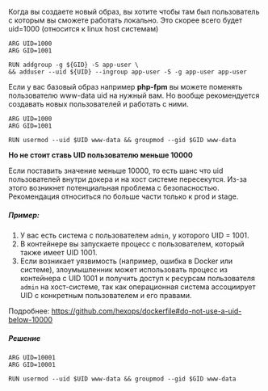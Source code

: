 Когда вы создаете новый образ, вы хотите чтобы там был пользователь с которым вы сможете работать локально. Это скорее всего будет uid=1000 (относится к  linux host системам)

```
ARG UID=1000
ARG GID=1001

RUN addgroup -g ${GID} -S app-user \
&& adduser --uid ${UID} --ingroup app-user -S -g app-user app-user
```

Если у вас базовый образ например **php-fpm** вы можете поменять пользователю www-data uid на нужный вам. Но вообще рекомендуется создавать новых пользователей и работать с ними.
```
ARG UID=1000
ARG GID=1001

RUN usermod --uid $UID www-data && groupmod --gid $GID www-data
```


**Но не стоит ставь UID пользователю меньше 10000**

Если поставить значение меньше 10000, то есть шанс что uid пользователей внутри докера и на хост системе пересекутся. Из-за этого возникнет потенциальная проблема с безопасностью. Рекомендация относиться по больше части только к prod и stage.
##### Пример:

1. У вас есть система с пользователем `admin`, у которого UID = 1001.
2. В контейнере вы запускаете процесс с пользователем, который также имеет UID 1001.
3. Если возникает уязвимость (например, ошибка в Docker или системе), злоумышленник может использовать процесс из контейнера с UID 1001 и получить доступ к ресурсам пользователя `admin` на хост-системе, так как операционная система ассоциирует UID с конкретным пользователем и его правами.

Подробнее:
https://github.com/hexops/dockerfile#do-not-use-a-uid-below-10000

##### Решение
```
ARG UID=10001
ARG GID=10001

RUN usermod --uid $UID www-data && groupmod --gid $GID www-data
```

